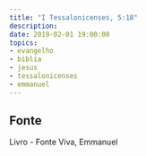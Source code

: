 ```yaml
---
title: "I Tessalonicenses, 5:18"
description: 
date: 2019-02-01 19:00:00
topics: 
- evangelho
- biblia
- jesus
- tessalonicenses
- emmanuel
---
```




## Fonte
Livro - Fonte Viva, Emmanuel

